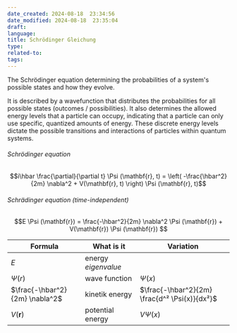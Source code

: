```yaml
---
date_created: 2024-08-18  23:34:56
date_modified: 2024-08-18  23:35:04
draft: 
language: 
title: Schrödinger Gleichung
type: 
related-to: 
tags: 
---
```


The Schrödinger equation determining the probabilities of a system's possible states and how they evolve.

It is described by a wavefunction that distributes the probabilities for all possible states (outcomes / possibilities).
It also determines the allowed energy levels that a particle can occupy, indicating that a particle can only use specific, quantized amounts of energy. These discrete energy levels dictate the possible transitions and interactions of particles within quantum systems.






###### Schrödinger equation

$$i\hbar \frac{\partial}{\partial t} \Psi (\mathbf{r}, t) = \left( -\frac{\hbar^2}{2m} \nabla^2 + V(\mathbf{r}, t) \right) \Psi (\mathbf{r}, t)$$

###### Schrädinger equation (time-independent)

$$E \Psi (\mathbf{r}) = \frac{-\hbar^2}{2m} \nabla^2 \Psi (\mathbf{r}) + V(\mathbf{r}) \Psi (\mathbf{r}) $$

| Formula                        | What is it          | Variation                                     |
| ------------------------------ | ------------------- | --------------------------------------------- |
| $E$                            | energy *eigenvalue* |                                               |
| $\Psi({r})$                    | wave function       | $\Psi({x})$                                   |
| $\frac{-\hbar^2}{2m} \nabla^2$ | kinetik energy      | $\frac{-\hbar^2}{2m} \frac{d^² \Psi(x)}{dx²}$ |
| $V(\mathbf{r})$                | potential energy    | $V\Psi({x})$                                  |
